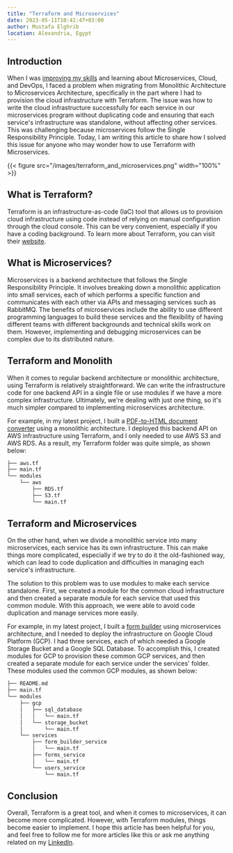 ```yaml
---
title: "Terraform and Microservices"
date: 2023-05-11T10:41:47+03:00
author: Mustafa Elghrib
location: Alexandria, Egypt
---
```


## Introduction
When I was [improving my skills](https://www.linkedin.com/posts/mustafaabdulluh_i-recently-improved-my-skills-in-microservices-activity-7050936883920388096-_n3h) 
and learning about Microservices, Cloud, and DevOps, I faced a problem when migrating from Monolithic 
Architecture to Microservices Architecture, specifically in the part where I had to provision the 
cloud infrastructure with Terraform. The issue was how to write the cloud infrastructure successfully 
for each service in our microservices program without duplicating code and ensuring that each service's 
infrastructure was standalone, without affecting other services. This was challenging because 
microservices follow the Single Responsibility Principle. Today, I am writing this article to 
share how I solved this issue for anyone who may wonder how to use Terraform with Microservices.

{{< figure src="/images/terraform_and_microservices.png" width="100%" >}}

## What is Terraform?
Terraform is an infrastructure-as-code (IaC) tool that allows us to provision cloud infrastructure 
using code instead of relying on manual configuration through the cloud console. This can be very 
convenient, especially if you have a coding background. To learn more about Terraform, you can 
visit their [website](https://www.terraform.io).

## What is Microservices?
Microservices is a backend architecture that follows the Single Responsibility Principle. 
It involves breaking down a monolithic application into small services, each of which performs 
a specific function and communicates with each other via APIs and messaging services such as 
RabbitMQ. The benefits of microservices include the ability to use different programming languages 
to build these services and the flexibility of having different teams with different backgrounds 
and technical skills work on them. However, implementing and debugging microservices can be 
complex due to its distributed nature.

## Terraform and Monolith
When it comes to regular backend architecture or monolithic architecture, using Terraform 
is relatively straightforward. We can write the infrastructure code for one backend API in 
a single file or use modules if we have a more complex infrastructure. Ultimately, we're 
dealing with just one thing, so it's much simpler compared to implementing microservices architecture.

For example, in my latest project, I built a [PDF-to-HTML document converter](https://github.com/mstva/docorvter) 
using a monolithic architecture. I deployed this backend API on AWS infrastructure using 
Terraform, and I only needed to use AWS S3 and AWS RDS. As a result, my Terraform folder 
was quite simple, as shown below:

```markdown
├── aws.tf
├── main.tf
└── modules
    └── aws
        ├── RDS.tf
        ├── S3.tf
        └── main.tf
```

## Terraform and Microservices
On the other hand, when we divide a monolithic service into many microservices, 
each service has its own infrastructure. This can make things more complicated, 
especially if we try to do it the old-fashioned way, which can lead to code 
duplication and difficulties in managing each service's infrastructure.

The solution to this problem was to use modules to make each service standalone. First, 
we created a module for the common cloud infrastructure and then created a separate module 
for each service that used this common module. With this approach, we were able to avoid code 
duplication and manage services more easily.

For example, in my latest project, I built a [form builder](https://github.com/mstva/fuilder) 
using microservices architecture, and I needed to deploy the infrastructure on Google Cloud 
Platform (GCP). I had three services, each of which needed a Google Storage Bucket and a 
Google SQL Database. To accomplish this, I created modules for GCP to provision these 
common GCP services, and then created a separate module for each service under the 
services' folder. These modules used the common GCP modules, as shown below:

```markdown
├── README.md
├── main.tf
└── modules
    ├── gcp
    │   ├── sql_database
    │   │   └── main.tf
    │   └── storage_bucket
    │       └── main.tf
    └── services
        ├── form_builder_service
        │   └── main.tf
        ├── forms_service
        │   └── main.tf
        └── users_service
            └── main.tf
```

## Conclusion
Overall, Terraform is a great tool, and when it comes to microservices, it can become more complicated. 
However, with Terraform modules, things become easier to implement. I hope this article has been 
helpful for you, and feel free to follow me for more articles like this or ask me anything related on 
my [LinkedIn](https://linkedin.com/in/mustafaabdulluh).
